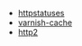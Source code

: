 - [httpstatuses](https://httpstatuses.com/)
- [varnish-cache](http://varnish-cache.org/)
- [http2](https://github.com/http2/http2-spec/wiki/Implementations)

